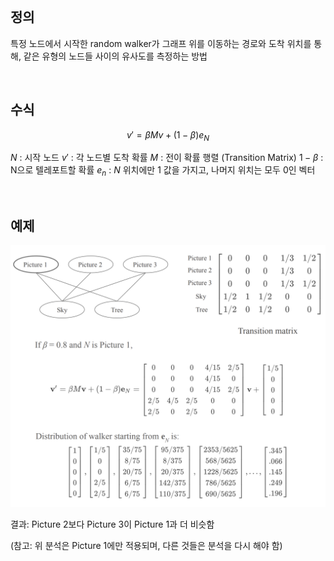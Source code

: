 <br />

## 정의

특정 노드에서 시작한 random walker가 그래프 위를 이동하는 경로와 도착 위치를 통해, 같은 유형의 노드들 사이의 유사도를 측정하는 방법

<br />

## 수식

$$
v' = \beta M v + (1 - \beta) e_N
$$

$N$ : 시작 노드
$v'$ : 각 노드별 도착 확률
$M$ : 전이 확률 행렬 (Transition Matrix)
$1-\beta$ : N으로 텔레포트할 확률
$e_n$ : $N$ 위치에만 1 값을 가지고, 나머지 위치는 모두 0인 벡터

<br />

## 예제

![alt text](./Figure/Figure111.png)

결과: Picture 2보다 Picture 3이 Picture 1과 더 비슷함

(참고: 위 분석은 Picture 1에만 적용되며, 다른 것들은 분석을 다시 해야 함)

<br />
<br />
<br />
<br />
